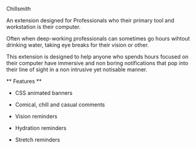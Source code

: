 Chillsmith

An extension designed for Professionals who their primary tool and workstation is their computer.

Often when deep-working professionals can sometimes go hours wihtout drinking water, taking eye breaks for their vision or other.

This extension is designed to help anyone who spends hours focused on their computer have immersive and non boring notifications 
that pop into their line of sight in a non intrusive yet notisable manner. 

** Features **

-  CSS animated banners 
-  Comical, chill and casual comments 

-  Vision reminders 
-  Hydration reminders 
-  Stretch reminders




